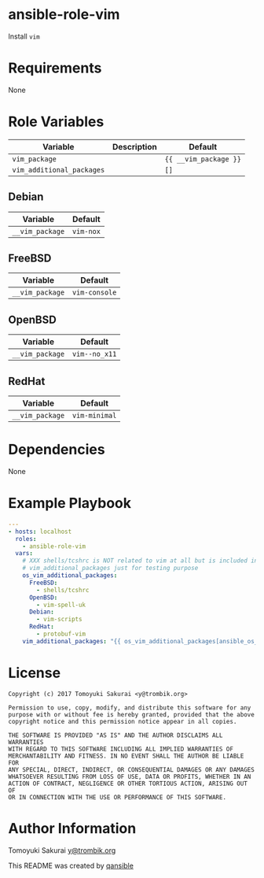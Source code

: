 # ansible-role-vim

Install `vim`

# Requirements

None

# Role Variables

| Variable | Description | Default |
|----------|-------------|---------|
| `vim_package` | | `{{ __vim_package }}` |
| `vim_additional_packages` | | `[]` |

## Debian

| Variable | Default |
|----------|---------|
| `__vim_package` | `vim-nox` |

## FreeBSD

| Variable | Default |
|----------|---------|
| `__vim_package` | `vim-console` |

## OpenBSD

| Variable | Default |
|----------|---------|
| `__vim_package` | `vim--no_x11` |

## RedHat

| Variable | Default |
|----------|---------|
| `__vim_package` | `vim-minimal` |

# Dependencies

None

# Example Playbook

```yaml
---
- hosts: localhost
  roles:
    - ansible-role-vim
  vars:
    # XXX shells/tcshrc is NOT related to vim at all but is included in
    # vim_additional_packages just for testing purpose
    os_vim_additional_packages:
      FreeBSD:
        - shells/tcshrc
      OpenBSD:
        - vim-spell-uk
      Debian:
        - vim-scripts
      RedHat:
        - protobuf-vim
    vim_additional_packages: "{{ os_vim_additional_packages[ansible_os_family] }}"
```

# License

```
Copyright (c) 2017 Tomoyuki Sakurai <y@trombik.org>

Permission to use, copy, modify, and distribute this software for any
purpose with or without fee is hereby granted, provided that the above
copyright notice and this permission notice appear in all copies.

THE SOFTWARE IS PROVIDED "AS IS" AND THE AUTHOR DISCLAIMS ALL WARRANTIES
WITH REGARD TO THIS SOFTWARE INCLUDING ALL IMPLIED WARRANTIES OF
MERCHANTABILITY AND FITNESS. IN NO EVENT SHALL THE AUTHOR BE LIABLE FOR
ANY SPECIAL, DIRECT, INDIRECT, OR CONSEQUENTIAL DAMAGES OR ANY DAMAGES
WHATSOEVER RESULTING FROM LOSS OF USE, DATA OR PROFITS, WHETHER IN AN
ACTION OF CONTRACT, NEGLIGENCE OR OTHER TORTIOUS ACTION, ARISING OUT OF
OR IN CONNECTION WITH THE USE OR PERFORMANCE OF THIS SOFTWARE.
```

# Author Information

Tomoyuki Sakurai <y@trombik.org>

This README was created by [qansible](https://github.com/trombik/qansible)
